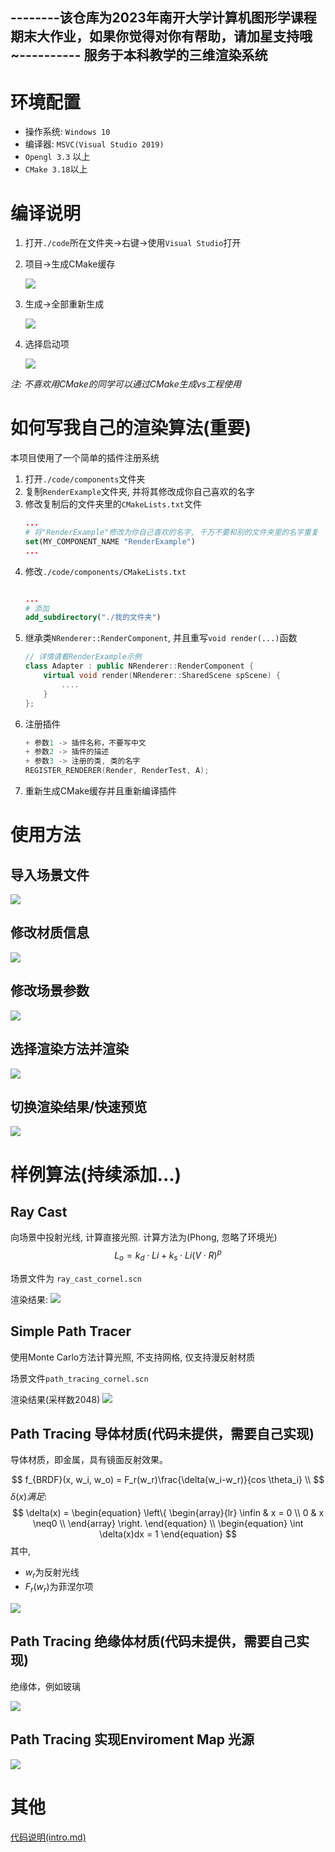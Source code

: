 --------该仓库为2023年南开大学计算机图形学课程期末大作业，如果你觉得对你有帮助，请加星支持哦~----------
服务于本科教学的三维渲染系统
---

# 环境配置

+ 操作系统: `Windows 10`
+ 编译器: `MSVC(Visual Studio 2019)`
+ `Opengl 3.3` 以上
+ `CMake 3.18`以上

# 编译说明

1. 打开`./code`所在文件夹->右键->使用`Visual Studio`打开
2. 项目->生成CMake缓存

    ![](./doc/image/rdm_1.png)
3. 生成->全部重新生成

    ![](./doc/image/rdm_2.png)
4. 选择启动项

    ![](./doc/image/rdm_3.png)

*注: 不喜欢用CMake的同学可以通过CMake生成vs工程使用*

# 如何写我自己的渲染算法(重要)
本项目使用了一个简单的插件注册系统
1. 打开`./code/components`文件夹
2. 复制`RenderExample`文件夹, 并将其修改成你自己喜欢的名字
3. 修改复制后的文件夹里的`CMakeLists.txt`文件
    ```CMake
    ...
    # 将"RenderExample"修改为你自己喜欢的名字, 千万不要和别的文件夹里的名字重复
    set(MY_COMPONENT_NAME "RenderExample")
    ...
    ```
4. 修改`./code/components/CMakeLists.txt`
    ```CMake

    ...
    # 添加
    add_subdirectory("./我的文件夹")
    ```
5. 继承类`NRenderer::RenderComponent`, 并且重写`void render(...)`函数
    ```C++
    // 详情请看RenderExample示例
    class Adapter : public NRenderer::RenderComponent {
        virtual void render(NRenderer::SharedScene spScene) {
            ....
        }   
    };
    ```
6. 注册插件
    ```C++
    + 参数1 -> 插件名称，不要写中文
    + 参数2 -> 插件的描述
    + 参数3 -> 注册的类, 类的名字
    REGISTER_RENDERER(Render, RenderTest, A);
    ```
7. 重新生成CMake缓存并且重新编译插件

# 使用方法

##  导入场景文件

![](./doc/image/rdm_4.png)

##  修改材质信息

![](./doc/image/rdm_5.png)

## 修改场景参数

![](doc/image/rdm_6.png)

## 选择渲染方法并渲染

![](./doc/image/rdm_7.png)

## 切换渲染结果/快速预览

![](./doc/image/rdm_8.png)

# 样例算法(持续添加...)

## Ray Cast
向场景中投射光线, 计算直接光照. 计算方法为(Phong, 忽略了环境光)
$$
L_o = k_d\cdot Li + k_s\cdot Li(V \cdot R)^p
$$

场景文件为 `ray_cast_cornel.scn`

渲染结果:
![](doc/image/rdm_9.png)

## Simple Path Tracer
使用Monte Carlo方法计算光照, 不支持网格, 仅支持漫反射材质

场景文件`path_tracing_cornel.scn`

渲染结果(采样数2048)
![](./doc/image/rdm_10.png)

## Path Tracing 导体材质(代码未提供，需要自己实现)
导体材质，即金属，具有镜面反射效果。

$$
    f_{BRDF}(x, w_i, w_o) = F_r(w_r)\frac{\delta(w_i-w_r)}{cos \theta_i} \\
$$
$\delta(x)满足:$
$$
    \delta(x) = 
    \begin{equation}
    \left\{
                \begin{array}{lr}
                \infin & x = 0 \\
                0 & x \neq0 \\
                \end{array}
    \right.
    \end{equation} \\
    \begin{equation}
    \int \delta(x)dx = 1
    \end{equation}
$$
其中,
  - $w_r$为反射光线
  - $F_r(w_r)$为菲涅尔项

![](./doc/image/rdm_11.png)

## Path Tracing 绝缘体材质(代码未提供，需要自己实现)
绝缘体，例如玻璃


![](./doc/image/rdm_12.png)


## Path Tracing 实现Enviroment Map 光源

![](./doc/image/rdm_13.png)

# 其他

[代码说明(intro.md)](./doc/intro.md)
